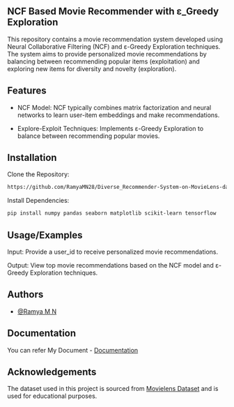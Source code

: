 
## NCF Based Movie Recommender with ε_Greedy Exploration

This repository contains a movie recommendation system developed using Neural Collaborative Filtering (NCF) and ε-Greedy Exploration techniques. The system aims to provide personalized movie recommendations by balancing between recommending popular items (exploitation) and exploring new items for diversity and novelty (exploration).


## Features
* NCF Model: NCF typically combines matrix factorization and neural networks to learn user-item embeddings and make recommendations.

* Explore-Exploit Techniques: Implements ε-Greedy Exploration to balance between recommending popular movies.


## Installation

Clone the Repository:

```bash
https://github.com/RamyaMN28/Diverse_Recommender-System-on-MovieLens-dataset-.git
```

Install Dependencies:

```bash
pip install numpy pandas seaborn matplotlib scikit-learn tensorflow
```
    
## Usage/Examples

Input: Provide a user_id to receive personalized movie recommendations.

Output: View top movie recommendations based on the NCF model and ε-Greedy Exploration techniques.

## Authors

- [@Ramya M N](https://github.com/RamyaMN28)

## Documentation
You can refer My Document -
[Documentation](https://www.canva.com/design/DAGJ_MFqNjQ/eX-XpJcMiwF5-PVEsz_LaA/edit?utm_content=DAGJ_MFqNjQ&utm_campaign=designshare&utm_medium=link2&utm_source=sharebutton)


## Acknowledgements

The dataset used in this project is sourced from [Movielens Dataset](https://grouplens.org/datasets/movielens/) and is used for educational purposes.


